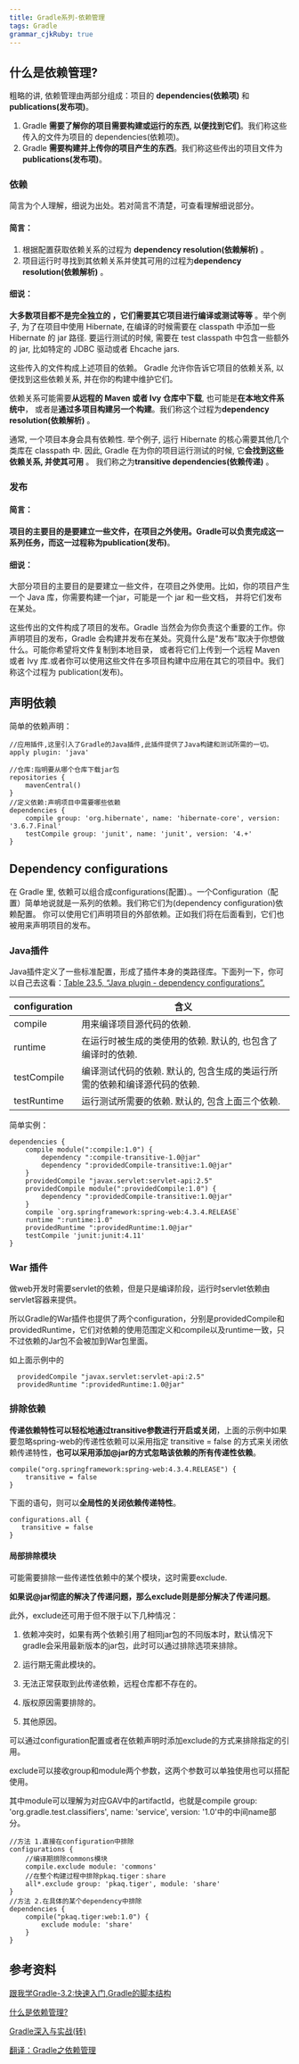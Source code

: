 ```yaml
---
title: Gradle系列-依赖管理
tags: Gradle
grammar_cjkRuby: true
---
```


## 什么是依赖管理?
粗略的讲, 依赖管理由两部分组成：项目的  **dependencies(依赖项)** 和 **publications(发布项)**。

1. Gradle  **需要了解你的项目需要构建或运行的东西, 以便找到它们**。我们称这些传入的文件为项目的 dependencies(依赖项)。
2. Gradle  **需要构建并上传你的项目产生的东西**。我们称这些传出的项目文件为 **publications(发布项)**。

### 依赖
简言为个人理解，细说为出处。若对简言不清楚，可查看理解细说部分。
#### 简言：

1. 根据配置获取依赖关系的过程为 **dependency resolution(依赖解析)** 。
2. 项目运行时寻找到其依赖关系并使其可用的过程为**dependency resolution(依赖解析)** 。

#### 细说：

**大多数项目都不是完全独立的 ，它们需要其它项目进行编译或测试等等** 。举个例子, 为了在项目中使用 Hibernate, 在编译的时候需要在 classpath 中添加一些 Hibernate 的 jar 路径. 要运行测试的时候, 需要在 test classpath 中包含一些额外的 jar, 比如特定的 JDBC 驱动或者 Ehcache jars.

这些传入的文件构成上述项目的依赖。 Gradle 允许你告诉它项目的依赖关系, 以便找到这些依赖关系, 并在你的构建中维护它们。 

依赖关系可能需要**从远程的 Maven 或者 Ivy 仓库中下载**, 也可能是**在本地文件系统中**， 或者是**通过多项目构建另一个构建**。我们称这个过程为**dependency resolution(依赖解析)** 。

通常, 一个项目本身会具有依赖性. 举个例子, 运行 Hibernate 的核心需要其他几个类库在 classpath 中. 因此, Gradle 在为你的项目运行测试的时候, 它**会找到这些依赖关系, 并使其可用** 。 我们称之为**transitive dependencies(依赖传递)** 。

### 发布

#### 简言：
**项目的主要目的是要建立一些文件，在项目之外使用。Gradle可以负责完成这一系列任务，而这一过程称为publication(发布)**。

#### 细说：

大部分项目的主要目的是要建立一些文件，在项目之外使用。比如，你的项目产生一个 Java 库，你需要构建一个jar，可能是一个 jar 和一些文档， 并将它们发布在某处。

这些传出的文件构成了项目的发布。Gradle 当然会为你负责这个重要的工作。你声明项目的发布，Gradle 会构建并发布在某处。究竟什么是"发布"取决于你想做什么。可能你希望将文件复制到本地目录， 或者将它们上传到一个远程 Maven 或者 Ivy 库.或者你可以使用这些文件在多项目构建中应用在其它的项目中。我们称这个过程为 publication(发布)。

## 声明依赖

简单的依赖声明：
```
//应用插件,这里引入了Gradle的Java插件,此插件提供了Java构建和测试所需的一切。
apply plugin: 'java'

//仓库:指明要从哪个仓库下载jar包
repositories {
    mavenCentral()
}
//定义依赖:声明项目中需要哪些依赖
dependencies {
    compile group: 'org.hibernate', name: 'hibernate-core', version: '3.6.7.Final'
    testCompile group: 'junit', name: 'junit', version: '4.+'
}
```

## Dependency configurations

在 Gradle 里, 依赖可以组合成configurations(配置).。一个Configuration（配置）简单地说就是一系列的依赖。我们称它们为(dependency configuration)依赖配置。 你可以使用它们声明项目的外部依赖。正如我们将在后面看到，它们也被用来声明项目的发布。

### Java插件
Java插件定义了一些标准配置，形成了插件本身的类路径库。下面列一下，你可以自己去这看：[Table 23.5, “Java plugin - dependency configurations”.](http://www.gradle.org/docs/current/userguide/java_plugin.html#tab:configurations)

|configuration|含义|
|---|---|
|compile|用来编译项目源代码的依赖.|
| runtime | 在运行时被生成的类使用的依赖. 默认的, 也包含了编译时的依赖.|
|testCompile|编译测试代码的依赖. 默认的, 包含生成的类运行所需的依赖和编译源代码的依赖.|
|testRuntime|运行测试所需要的依赖. 默认的, 包含上面三个依赖.|

简单实例：

```
dependencies {
    compile module(":compile:1.0") {
        dependency ":compile-transitive-1.0@jar"
        dependency ":providedCompile-transitive:1.0@jar"
    }
    providedCompile "javax.servlet:servlet-api:2.5"
    providedCompile module(":providedCompile:1.0") {
        dependency ":providedCompile-transitive:1.0@jar"
    }
	compile `org.springframework:spring-web:4.3.4.RELEASE`
    runtime ":runtime:1.0"
    providedRuntime ":providedRuntime:1.0@jar"
    testCompile 'junit:junit:4.11'
}
```



###  War 插件

做web开发时需要servlet的依赖，但是只是编译阶段，运行时servlet依赖由servlet容器来提供。

所以Gradle的War插件也提供了两个configuration，分别是providedCompile和providedRuntime，它们对依赖的使用范围定义和compile以及runtime一致，只不过依赖的Jar包不会被加到War包里面。

如上面示例中的
```
  providedCompile "javax.servlet:servlet-api:2.5"
  providedRuntime ":providedRuntime:1.0@jar"
```


### 排除依赖


**传递依赖特性可以轻松地通过transitive参数进行开启或关闭**，上面的示例中如果要忽略spring-web的传递性依赖可以采用指定 transitive = false 的方式来关闭依赖传递特性，**也可以采用添加@jar的方式忽略该依赖的所有传递性依赖**。
```
compile("org.springframework:spring-web:4.3.4.RELEASE") {
    transitive = false
}
```
下面的语句，则可以**全局性的关闭依赖传递特性**。

```
configurations.all {
   transitive = false
}
```

#### 局部排除模块

可能需要排除一些传递性依赖中的某个模块，这时需要exclude.

**如果说@jar彻底的解决了传递问题，那么exclude则是部分解决了传递问题**。

此外，exclude还可用于但不限于以下几种情况：

1. 依赖冲突时，如果有两个依赖引用了相同jar包的不同版本时，默认情况下gradle会采用最新版本的jar包，此时可以通过排除选项来排除。

2. 运行期无需此模块的。

3. 无法正常获取到此传递依赖，远程仓库都不存在的。

4. 版权原因需要排除的。

5. 其他原因。

可以通过configuration配置或者在依赖声明时添加exclude的方式来排除指定的引用。

exclude可以接收group和module两个参数，这两个参数可以单独使用也可以搭配使用。

其中module可以理解为对应GAV中的artifactId，也就是compile group: 'org.gradle.test.classifiers', name: 'service', version: '1.0'中的中间name部分。
  
```
//方法 1.直接在configuration中排除
configurations {
    //编译期排除commons模块
    compile.exclude module: 'commons'
    //在整个构建过程中排除pkaq.tiger：share
    all*.exclude group: 'pkaq.tiger', module: 'share'
}
//方法 2.在具体的某个dependency中排除
dependencies {
    compile("pkaq.tiger:web:1.0") {
        exclude module: 'share'
    }       
}
```


## 参考资料

[跟我学Gradle-3.2:快速入门,Gradle的脚本结构](https://www.jianshu.com/p/a36389eb81a2)

[什么是依赖管理?](http://wiki.jikexueyuan.com/project/GradleUserGuide-Wiki/dependency_management_basics/what_is_dependency_management.html)

[Gradle深入与实战(转)](https://www.cnblogs.com/zdfjf/p/5262037.html)

[翻译：Gradle之依赖管理](http://somefuture.iteye.com/blog/2003535)

